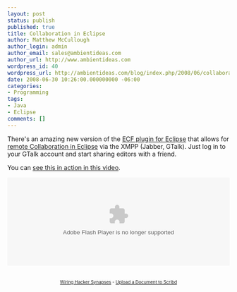```yaml
---
layout: post
status: publish
published: true
title: Collaboration in Eclipse
author: Matthew McCullough
author_login: admin
author_email: sales@ambientideas.com
author_url: http://www.ambientideas.com
wordpress_id: 40
wordpress_url: http://ambientideas.com/blog/index.php/2008/06/collaboration-in-eclipse/
date: 2008-06-30 10:26:00.000000000 -06:00
categories:
- Programming
tags:
- Java
- Eclipse
comments: []
---
```

<p>There's an amazing new version of the <a href="http://www.eclipse.org/ecf/" target="_blank">ECF plugin for Eclipse</a> that allows for <a href="http://wiki.eclipse.org/DocShare_Plugin" target="_blank">remote Collaboration in Eclipse</a> via the XMPP (Jabber, GTalk). Just log in to your GTalk account and start sharing editors with a friend.</p>
<p>You can <a href="http://www.vimeo.com/1195398?pg=embed&amp;sec=1195398" target="_blank">see this in action in this video</a>.</p><object codebase="http://download.macromedia.com/pub/shockwave/cabs/flash/swflash.cab#version=9,0,0,0" id="doc_377163950061450" name="doc_377163950061450" classid="clsid:d27cdb6e-ae6d-11cf-96b8-444553540000" align="middle" height="500" width="100%">
  <param name="movie" value="http://documents.scribd.com/ScribdViewer.swf?document_id=3587749&amp;access_key=key-sqx1qdwes5mr3yimwki&amp;page=&amp;version=1&amp;auto_size=true" />
  <param name="quality" value="high" />
  <param name="play" value="true" />
  <param name="loop" value="true" />
  <param name="scale" value="showall" />
  <param name="wmode" value="opaque" />
  <param name="devicefont" value="false" />
  <param name="bgcolor" value="#ffffff" />
  <param name="menu" value="true" />
  <param name="allowFullScreen" value="true" />
  <param name="allowScriptAccess" value="always" />
  <param name="salign" value="" />

  <p><embed src="http://documents.scribd.com/ScribdViewer.swf?document_id=3587749&amp;access_key=key-sqx1qdwes5mr3yimwki&amp;page=&amp;version=1&amp;auto_size=true" quality="high" pluginspage="http://www.macromedia.com/go/getflashplayer" play="true" loop="true" scale="showall" wmode="opaque" devicefont="false" bgcolor="#FFFFFF" name="doc_377163950061450_object" menu="true" allowfullscreen="true" allowscriptaccess="always" salign="" type="application/x-shockwave-flash" align="middle" height="500" width="100%" style="width: 100%; height: 200px;" /></p>
</object><br />
<div style="font-size:10px;text-align:center;width:100%">
  <a href="http://www.scribd.com/doc/3587749/Wiring-Hacker-Synapses">Wiring Hacker Synapses</a> - <a href="http://www.scribd.com/upload">Upload a Document to Scribd</a>
</div>
<div style="display:none">
  Read this document on Scribd: <a href="http://www.scribd.com/doc/3587749/Wiring-Hacker-Synapses">Wiring Hacker Synapses</a>
</div>
